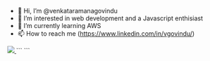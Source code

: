 - 👋 Hi, I’m @venkataramanagovindu
- 👀 I’m interested in web development and a Javascript enthisiast
- 🌱 I’m currently learning AWS
- 📫 How to reach me (https://www.linkedin.com/in/vgovindu/)

<!---
venkataramanagovindu/venkataramanagovindu is a ✨ special ✨ repository because its `README.md` (this file) appears on your GitHub profile.
You can click the Preview link to take a look at your changes.
--->
<a href="https://visitcount.itsvg.in">
  <img src="https://visitcount.itsvg.in/api?id=venkataramanagovindu&label=Profile%20Views&pretty=false" />
</a>
```
<script>
  [![](https://visitcount.itsvg.in/api?id=venkataramanagovindu&label=Profile%20Views&pretty=false)](https://visitcount.itsvg.in)
</script>
```
